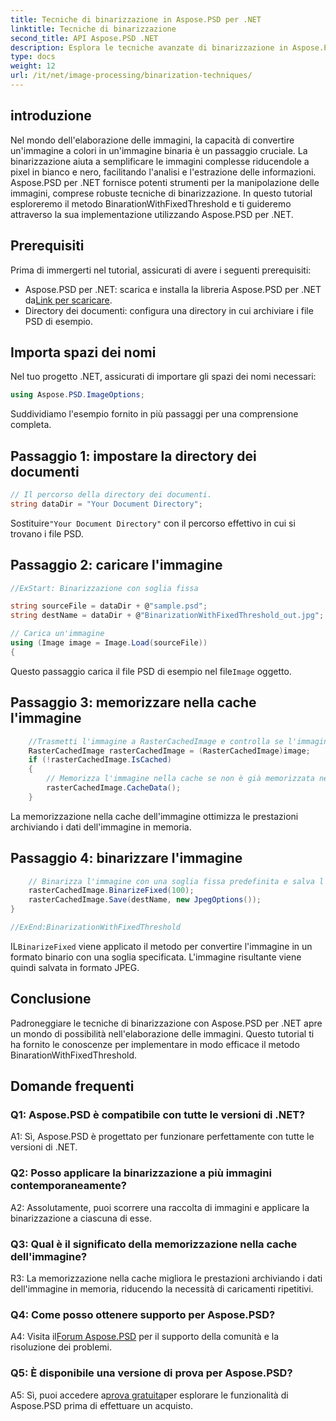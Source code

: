 ```yaml
---
title: Tecniche di binarizzazione in Aspose.PSD per .NET
linktitle: Tecniche di binarizzazione
second_title: API Aspose.PSD .NET
description: Esplora le tecniche avanzate di binarizzazione in Aspose.PSD per .NET. Converti facilmente immagini a colori in formato binario utilizzando il metodo BinarationWithFixedThreshold.
type: docs
weight: 12
url: /it/net/image-processing/binarization-techniques/
---
```

## introduzione

Nel mondo dell'elaborazione delle immagini, la capacità di convertire un'immagine a colori in un'immagine binaria è un passaggio cruciale. La binarizzazione aiuta a semplificare le immagini complesse riducendole a pixel in bianco e nero, facilitando l'analisi e l'estrazione delle informazioni. Aspose.PSD per .NET fornisce potenti strumenti per la manipolazione delle immagini, comprese robuste tecniche di binarizzazione. In questo tutorial esploreremo il metodo BinarationWithFixedThreshold e ti guideremo attraverso la sua implementazione utilizzando Aspose.PSD per .NET.

## Prerequisiti

Prima di immergerti nel tutorial, assicurati di avere i seguenti prerequisiti:

-  Aspose.PSD per .NET: scarica e installa la libreria Aspose.PSD per .NET da[Link per scaricare](https://releases.aspose.com/psd/net/).
- Directory dei documenti: configura una directory in cui archiviare i file PSD di esempio.

## Importa spazi dei nomi

Nel tuo progetto .NET, assicurati di importare gli spazi dei nomi necessari:

```csharp
using Aspose.PSD.ImageOptions;
```

Suddividiamo l'esempio fornito in più passaggi per una comprensione completa.

## Passaggio 1: impostare la directory dei documenti

```csharp
// Il percorso della directory dei documenti.
string dataDir = "Your Document Directory";
```

 Sostituire`"Your Document Directory"` con il percorso effettivo in cui si trovano i file PSD.

## Passaggio 2: caricare l'immagine

```csharp
//ExStart: Binarizzazione con soglia fissa

string sourceFile = dataDir + @"sample.psd";
string destName = dataDir + @"BinarizationWithFixedThreshold_out.jpg";

// Carica un'immagine
using (Image image = Image.Load(sourceFile))
{
```

 Questo passaggio carica il file PSD di esempio nel file`Image` oggetto.

## Passaggio 3: memorizzare nella cache l'immagine

```csharp
	//Trasmetti l'immagine a RasterCachedImage e controlla se l'immagine è memorizzata nella cache
	RasterCachedImage rasterCachedImage = (RasterCachedImage)image;
	if (!rasterCachedImage.IsCached)
	{
		// Memorizza l'immagine nella cache se non è già memorizzata nella cache
		rasterCachedImage.CacheData();
	}
```

La memorizzazione nella cache dell'immagine ottimizza le prestazioni archiviando i dati dell'immagine in memoria.

## Passaggio 4: binarizzare l'immagine

```csharp
	// Binarizza l'immagine con una soglia fissa predefinita e salva l'immagine risultante
	rasterCachedImage.BinarizeFixed(100);
	rasterCachedImage.Save(destName, new JpegOptions());
}

//ExEnd:BinarizationWithFixedThreshold
```

 IL`BinarizeFixed` viene applicato il metodo per convertire l'immagine in un formato binario con una soglia specificata. L'immagine risultante viene quindi salvata in formato JPEG.

## Conclusione

Padroneggiare le tecniche di binarizzazione con Aspose.PSD per .NET apre un mondo di possibilità nell'elaborazione delle immagini. Questo tutorial ti ha fornito le conoscenze per implementare in modo efficace il metodo BinarationWithFixedThreshold.

## Domande frequenti

### Q1: Aspose.PSD è compatibile con tutte le versioni di .NET?

A1: Sì, Aspose.PSD è progettato per funzionare perfettamente con tutte le versioni di .NET.

### Q2: Posso applicare la binarizzazione a più immagini contemporaneamente?

A2: Assolutamente, puoi scorrere una raccolta di immagini e applicare la binarizzazione a ciascuna di esse.

### Q3: Qual è il significato della memorizzazione nella cache dell'immagine?

R3: La memorizzazione nella cache migliora le prestazioni archiviando i dati dell'immagine in memoria, riducendo la necessità di caricamenti ripetitivi.

### Q4: Come posso ottenere supporto per Aspose.PSD?

 A4: Visita il[Forum Aspose.PSD](https://forum.aspose.com/c/psd/34) per il supporto della comunità e la risoluzione dei problemi.

### Q5: È disponibile una versione di prova per Aspose.PSD?

 A5: Sì, puoi accedere a[prova gratuita](https://releases.aspose.com/)per esplorare le funzionalità di Aspose.PSD prima di effettuare un acquisto.